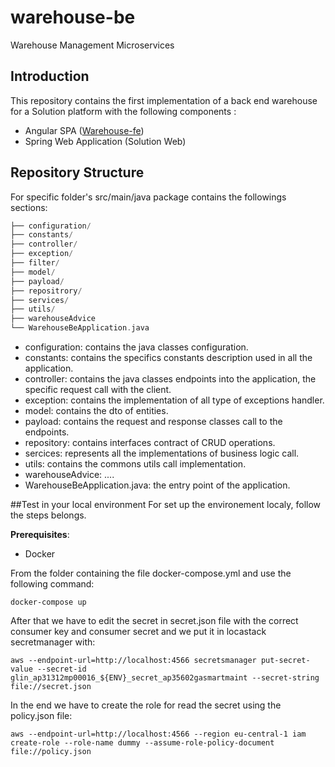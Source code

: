 # warehouse-be
Warehouse Management Microservices

## Introduction

This repository contains the first implementation of a back end warehouse for a Solution platform with the following components :

* Angular SPA ([Warehouse-fe](https://github.com/djomoutresor1/wharehouse-fe))
* Spring Web Application (Solution Web)

## Repository Structure

For specific folder's src/main/java package contains the followings sections:

~~~c
├── configuration/
├── constants/
├── controller/
├── exception/
├── filter/
├── model/
├── payload/
├── repositrory/
├── services/
├── utils/
├── warehouseAdvice
└── WarehouseBeApplication.java
~~~

* configuration: contains the java classes configuration.
* constants: contains the specifics constants description used in all the application.
* controller: contains the java classes endpoints into the application, the specific request call with the client.
* exception: contains the implementation of all type of exceptions handler.
* model: contains the dto of entities.
* payload: contains the request and response classes call to the endpoints. 
* repository: contains interfaces contract of CRUD operations.
* sercices: represents all the implementations of business logic call.
* utils: contains the commons utils call implementation.
* warehouseAdvice: ....
* WarehouseBeApplication.java: the entry point of the application.

##Test in your local environment
For set up the environement localy, follow the steps belongs.

**Prerequisites**:
* Docker

From the folder containing the file docker-compose.yml and use the following command:
```
docker-compose up
```
After that we have to edit the secret in secret.json file with the correct consumer key and consumer secret and we put it in locastack secretmanager with:

```
aws --endpoint-url=http://localhost:4566 secretsmanager put-secret-value --secret-id glin_ap31312mp00016_${ENV}_secret_ap35602gasmartmaint --secret-string file://secret.json
```

In the end we have to create the role for read the secret using the policy.json file:
```
aws --endpoint-url=http://localhost:4566 --region eu-central-1 iam create-role --role-name dummy --assume-role-policy-document file://policy.json
```



